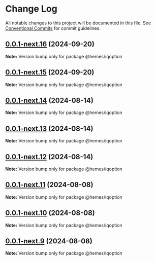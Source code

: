 # Change Log

All notable changes to this project will be documented in this file.
See [Conventional Commits](https://conventionalcommits.org) for commit guidelines.

## [0.0.1-next.16](https://github.com/PaymeTrade/hemes/compare/v0.0.1-next.15...v0.0.1-next.16) (2024-09-20)

**Note:** Version bump only for package @hemes/iqoption





## [0.0.1-next.15](https://github.com/PaymeTrade/hemes/compare/v0.0.1-next.14...v0.0.1-next.15) (2024-09-20)

**Note:** Version bump only for package @hemes/iqoption





## [0.0.1-next.14](https://github.com/PaymeTrade/hemes/compare/v0.0.1-next.13...v0.0.1-next.14) (2024-08-14)

**Note:** Version bump only for package @hemes/iqoption





## [0.0.1-next.13](https://github.com/PaymeTrade/hemes/compare/v0.0.1-next.12...v0.0.1-next.13) (2024-08-14)

**Note:** Version bump only for package @hemes/iqoption





## [0.0.1-next.12](https://github.com/PaymeTrade/hemes/compare/v0.0.1-next.11...v0.0.1-next.12) (2024-08-14)

**Note:** Version bump only for package @hemes/iqoption





## [0.0.1-next.11](https://github.com/PaymeTrade/hemes/compare/v0.0.1-next.10...v0.0.1-next.11) (2024-08-08)

**Note:** Version bump only for package @hemes/iqoption





## [0.0.1-next.10](https://github.com/PaymeTrade/hemes/compare/v0.0.1-next.9...v0.0.1-next.10) (2024-08-08)

**Note:** Version bump only for package @hemes/iqoption





## [0.0.1-next.9](https://github.com/PaymeTrade/hemes/compare/v0.0.1-next.7...v0.0.1-next.9) (2024-08-08)

**Note:** Version bump only for package @hemes/iqoption
